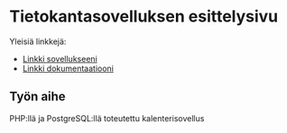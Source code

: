 # Tietokantasovelluksen esittelysivu

Yleisiä linkkejä:

* [Linkki sovellukseeni](jvaalto.users.cs.helsinki.fi/kalenteri)
* [Linkki dokumentaatiooni](doc/dokumentaatio.pdf)

## Työn aihe

PHP:llä ja PostgreSQL:llä toteutettu kalenterisovellus
